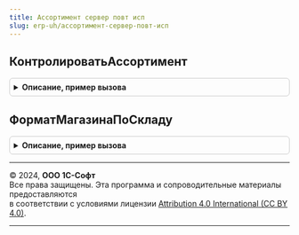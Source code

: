 ```yaml
---
title: Ассортимент сервер повт исп
slug: erp-uh/ассортимент-сервер-повт-исп
---
```



## КонтролироватьАссортимент
<details style="margin: 1em 0; padding: 0.5em; border: 1px solid #ccc; border-radius: 6px;">

<summary style="font-weight: bold; cursor: pointer;">Описание, пример вызова</summary>

```bsl

// Функция возвращает признак контроля ассортимента по истории изменений
//
// Параметры:
//  Склад  - СправочникСсылка.Склады - Склад/магазин для которого проверяется контроль ассортимента
//  НаДату  - Дата - Дата на которую производится проверка контроля ассортимента.
//
// Возвращаемое значение:
//   Булево   - Истина, если ассортимент контролируется на складе и Ложь, если нет.
//
Функция КонтролироватьАссортимент(Знач Склад, Знач НаДату = Неопределено) Экспорт
```

Пример вызова
```bsl
Результат = АссортиментСерверПовтИсп.КонтролироватьАссортимент(Склад, НаДату);
```
</details>

## ФорматМагазинаПоСкладу
<details style="margin: 1em 0; padding: 0.5em; border: 1px solid #ccc; border-radius: 6px;">

<summary style="font-weight: bold; cursor: pointer;">Описание, пример вызова</summary>

```bsl

// Функция возвращает формат магазина по истории изменений
//
// Параметры:
//  Склад  - СправочникСсылка.Склады - Склад/магазин для которого проверяется связка с форматом магазинов
//  НаДату  - Дата - Дата на которую производится проверка контроля ассортимента.
//
// Возвращаемое значение:
//   Булево   - Истина, если ассортимент контролируется на складе и Ложь, если нет.
//
Функция ФорматМагазинаПоСкладу(Знач Склад, Знач НаДату = Неопределено) Экспорт
```

Пример вызова
```bsl
Результат = АссортиментСерверПовтИсп.ФорматМагазинаПоСкладу(Склад, НаДату);
```
</details>

---

© 2024, **ООО 1С-Софт**  
Все права защищены. Эта программа и сопроводительные материалы предоставляются  
в соответствии с условиями лицензии [Attribution 4.0 International (CC BY 4.0)](https://creativecommons.org/licenses/by/4.0/legalcode).

---
